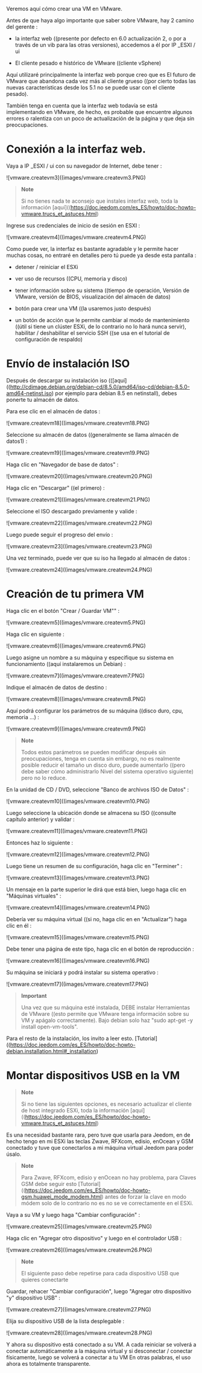 Veremos aquí cómo crear una VM en VMware.

Antes de que haya algo importante que saber sobre VMware, hay 2
camino del gerente :

-   la interfaz web ((presente por defecto en 6.0 actualización 2, o por
    a través de un vib para las otras versiones), accedemos a él por
    IP \_ESXI / ui

-   El cliente pesado e histórico de VMware ((cliente vSphere)

Aquí utilizaré principalmente la interfaz web porque creo que es
El futuro de VMware que abandona cada vez más al cliente grueso
((por cierto todas las nuevas características desde los 5.1 no se puede usar
con el cliente pesado).

También tenga en cuenta que la interfaz web todavía se está implementando
en VMware, de hecho, es probable que encuentre algunos errores o
ralentiza con un poco de actualización de la página y que
deja sin preocupaciones.

Conexión a la interfaz web. 
===========================

Vaya a IP \_ESXI / ui con su navegador de Internet, debe tener :

![vmware.createvm3]((images/vmware.createvm3.PNG)

> **Note**
>
> Si no tienes nada te aconsejo que instales
> interfaz web, toda la información
> [aquí]((https://doc.jeedom.com/es_ES/howto/doc-howto-vmware.trucs_et_astuces.html)

Ingrese sus credenciales de inicio de sesión en ESXI :

![vmware.createvm4]((images/vmware.createvm4.PNG)

Como puede ver, la interfaz es bastante agradable y le permite
hacer muchas cosas, no entraré en detalles pero tú
puede ya desde esta pantalla :

-   detener / reiniciar el ESXi

-   ver uso de recursos ((CPU, memoria y disco)

-   tener información sobre su sistema ((tiempo de operación,
    Versión de VMware, versión de BIOS, visualización del almacén de datos)

-   botón para crear una VM ((la usaremos justo después)

-   un botón de acción que le permite cambiar al modo de mantenimiento
    ((útil si tiene un clúster ESXi, de lo contrario no lo hará
    nunca servir), habilitar / deshabilitar el servicio SSH ((se usa
    en el tutorial de configuración de respaldo)

Envío de instalación ISO 
=============================

Después de descargar su instalación iso
(([aquí]((http://cdimage.debian.org/debian-cd/8.5.0/amd64/iso-cd/debian-8.5.0-amd64-netinst.iso)
por ejemplo para debian 8.5 en netinstall), debes ponerte
tu almacén de datos.

Para ese clic en el almacén de datos :

![vmware.createvm18]((images/vmware.createvm18.PNG)

Seleccione su almacén de datos ((generalmente se llama almacén de datos1) :

![vmware.createvm19]((images/vmware.createvm19.PNG)

Haga clic en "Navegador de base de datos" :

![vmware.createvm20]((images/vmware.createvm20.PNG)

Haga clic en "Descargar" ((el primero) :

![vmware.createvm21]((images/vmware.createvm21.PNG)

Seleccione el ISO descargado previamente y valide :

![vmware.createvm22]((images/vmware.createvm22.PNG)

Luego puede seguir el progreso del envío :

![vmware.createvm23]((images/vmware.createvm23.PNG)

Una vez terminado, puede ver que su iso ha llegado al
almacén de datos :

![vmware.createvm24]((images/vmware.createvm24.PNG)

Creación de tu primera VM 
=============================

Haga clic en el botón "Crear / Guardar VM"" :

![vmware.createvm5]((images/vmware.createvm5.PNG)

Haga clic en siguiente :

![vmware.createvm6]((images/vmware.createvm6.PNG)

Luego asigne un nombre a su máquina y especifique su sistema
en funcionamiento ((aquí instalaremos un Debian) :

![vmware.createvm7]((images/vmware.createvm7.PNG)

Indique el almacén de datos de destino :

![vmware.createvm8]((images/vmware.createvm8.PNG)

Aquí podrá configurar los parámetros de su máquina ((disco
duro, cpu, memoria ...) :

![vmware.createvm9]((images/vmware.createvm9.PNG)

> **Note**
>
> Todos estos parámetros se pueden modificar después sin preocupaciones, tenga en cuenta
> sin embargo, no es realmente posible reducir el tamaño
> un disco duro, puede aumentarlo ((pero debe saber cómo administrarlo
> Nivel del sistema operativo siguiente) pero no lo reduce.

En la unidad de CD / DVD, seleccione "Banco de archivos ISO de
Datos" :

![vmware.createvm10]((images/vmware.createvm10.PNG)

Luego seleccione la ubicación donde se almacena su ISO ((consulte
capítulo anterior) y validar :

![vmware.createvm11]((images/vmware.createvm11.PNG)

Entonces haz lo siguiente :

![vmware.createvm12]((images/vmware.createvm12.PNG)

Luego tiene un resumen de su configuración, haga clic en
"Terminer" :

![vmware.createvm13]((images/vmware.createvm13.PNG)

Un mensaje en la parte superior le dirá que está bien, luego haga clic en
"Máquinas virtuales" :

![vmware.createvm14]((images/vmware.createvm14.PNG)

Debería ver su máquina virtual ((si no, haga clic en
en "Actualizar") haga clic en él :

![vmware.createvm15]((images/vmware.createvm15.PNG)

Debe tener una página de este tipo, haga clic en el botón de reproducción :

![vmware.createvm16]((images/vmware.createvm16.PNG)

Su máquina se iniciará y podrá instalar
su sistema operativo :

![vmware.createvm17]((images/vmware.createvm17.PNG)

> **Important**
>
> Una vez que su máquina esté instalada, DEBE instalar
> Herramientas de VMware ((esto permite que VMware tenga información sobre su VM
> y apágalo correctamente). Bajo debian solo haz
> "sudo apt-get -y install open-vm-tools".

Para el resto de la instalación, los invito a leer esto.
[Tutorial]((https://doc.jeedom.com/es_ES/howto/doc-howto-debian.installation.html#_installation)

Montar dispositivos USB en la VM 
=======================================

> **Note**
>
> Si no tiene las siguientes opciones, es necesario actualizar
> el cliente de host integrado ESXi, toda la información
> [aquí]((https://doc.jeedom.com/es_ES/howto/doc-howto-vmware.trucs_et_astuces.html)

Es una necesidad bastante rara, pero tuve que usarla para Jeedom, en
de hecho tengo en mi ESXi las teclas Zwave, RFXcom, edisio, enOcean y GSM
conectado y tuve que conectarlos a mi máquina virtual Jeedom para poder
úsalo.

> **Note**
>
> Para Zwave, RFXcom, edisio y enOcean no hay problema, para
> Claves GSM debe seguir esto
> [Tutorial]((https://doc.jeedom.com/es_ES/howto/doc-howto-gsm.huawei_mode_modem.html)
> antes de forzar la clave en modo módem solo de lo contrario no es
> no se ve correctamente en el ESXi.

Vaya a su VM y luego haga "Cambiar configuración" :

![vmware.createvm25]((images/vmware.createvm25.PNG)

Haga clic en "Agregar otro dispositivo" y luego en el controlador USB :

![vmware.createvm26]((images/vmware.createvm26.PNG)

> **Note**
>
> El siguiente paso debe repetirse para cada dispositivo USB que
> quieres conectarte

Guardar, rehacer "Cambiar configuración", luego "Agregar otro
dispositivo "y" dispositivo USB" :

![vmware.createvm27]((images/vmware.createvm27.PNG)

Elija su dispositivo USB de la lista desplegable :

![vmware.createvm28]((images/vmware.createvm28.PNG)

Y ahora su dispositivo está conectado a su VM. A cada
reiniciar se volverá a conectar automáticamente a la máquina virtual y si
desconectar / conectar físicamente, luego se volverá a conectar a
tu VM En otras palabras, el uso ahora es totalmente
transparente.
